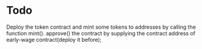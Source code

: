 # Todo

Deploy the token contract and mint some tokens to addresses by calling the function mint().
approve() the contract by supplying the contract address of early-wage contract(deploy it before);

